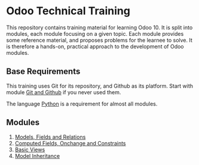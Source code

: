 # Odoo Technical Training

This repository contains training material for learning Odoo 10.
It is split into modules, each module focusing on a given topic.
Each module provides some reference material, and proposes problems for the learnee to solve.
It is therefore a hands-on, practical approach to the development of Odoo modules.

## Base Requirements

This training uses Git for its repository, and Github as its platform.
Start with module [Git and Github](00-git) if you never used them.

The language [Python](https://www.python.org/) is a requirement for almost all modules.

## Modules

1. [Models, Fields and Relations](01-models)
1. [Computed Fields, Onchange and Constraints](02-fields)
1. [Basic Views](03-views)
1. [Model Inheritance](04-inheritance)
